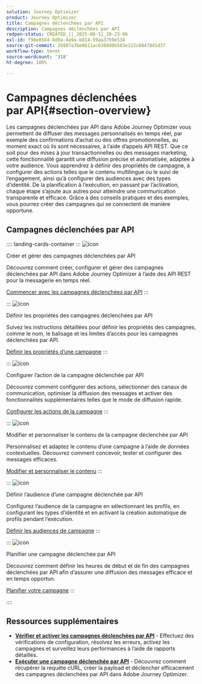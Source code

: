 ```yaml
---
solution: Journey Optimizer
product: Journey Optimizer
title: Campagnes déclenchées par API
description: Campagnes déclenchées par API
redpen-status: CREATED_||_2025-08-11_20-23-06
exl-id: f98e85b4-8d8a-4a9a-b814-59aa3759e534
source-git-commit: 2b907a3be8b11ac6308d0b563e122c88478d1d37
workflow-type: tm+mt
source-wordcount: '318'
ht-degree: 100%

---
```


# Campagnes déclenchées par API{#section-overview}

Les campagnes déclenchées par API dans Adobe Journey Optimizer vous permettent de diffuser des messages personnalisés en temps réel, par exemple des confirmations d’achat ou des offres promotionnelles, au moment exact où ils sont nécessaires, à l’aide d’appels API REST. Que ce soit pour des mises à jour transactionnelles ou des messages marketing, cette fonctionnalité garantit une diffusion précise et automatisée, adaptée à votre audience. Vous apprendrez à définir des propriétés de campagne, à configurer des actions telles que le contenu multilingue ou le suivi de l’engagement, ainsi qu’à configurer des audiences avec des types d’identité. De la planification à l’exécution, en passant par l’activation, chaque étape s’ajoute aux autres pour atteindre une communication transparente et efficace. Grâce à des conseils pratiques et des exemples, vous pourrez créer des campagnes qui se connectent de manière opportune.

## Campagnes déclenchées par API

:::: landing-cards-container
:::
![icon](https://cdn.experienceleague.adobe.com/icons/circle-play.svg?lang=fr)

Créer et gérer des campagnes déclenchées par API

Découvrez comment créer, configurer et gérer des campagnes déclenchées par API dans Adobe Journey Optimizer à l’aide des API REST pour la messagerie en temps réel.

[Commencer avec les campagnes déclenchées par API](../using/campaigns/api-triggered-campaigns.md)
:::

:::
![icon](https://cdn.experienceleague.adobe.com/icons/list-check.svg?lang=fr)

Définir les propriétés des campagnes déclenchées par API

Suivez les instructions détaillées pour définir les propriétés des campagnes, comme le nom, le balisage et les limites d’accès pour les campagnes déclenchées par API.

[Définir les propriétés d’une campagne](../using/campaigns/api-triggered-campaign-properties.md)
:::

:::
![icon](https://cdn.experienceleague.adobe.com/icons/gear.svg?lang=fr)

Configurer l’action de la campagne déclenchée par API

Découvrez comment configurer des actions, sélectionner des canaux de communication, optimiser la diffusion des messages et activer des fonctionnalités supplémentaires telles que le mode de diffusion rapide.

[Configurer les actions de la campagne](../using/campaigns/api-triggered-campaign-action.md)
:::

:::
![icon](https://cdn.experienceleague.adobe.com/icons/bullseye.svg?lang=fr)

Modifier et personnaliser le contenu de la campagne déclenchée par API

Personnalisez et adaptez le contenu d’une campagne à l’aide de données contextuelles. Découvrez comment concevoir, tester et configurer des messages efficaces.

[Modifier et personnaliser le contenu](../using/campaigns/api-triggered-campaign-content.md)
:::

:::
![icon](https://cdn.experienceleague.adobe.com/icons/users.svg?lang=fr)

Définir l’audience d’une campagne déclenchée par API

Configurez l’audience de la campagne en sélectionnant les profils, en configurant les types d’identité et en activant la création automatique de profils pendant l’exécution.

[Définir les audiences de campagne](../using/campaigns/api-triggered-campaign-audience.md)
:::

:::
![icon](https://cdn.experienceleague.adobe.com/icons/clock.svg?lang=fr)

Planifier une campagne déclenchée par API

Découvrez comment définir les heures de début et de fin des campagnes déclenchées par API afin d’assurer une diffusion des messages efficace et en temps opportun.

[Planifier votre campagne](../using/campaigns/api-triggered-campaign-schedule.md)
:::

::::


## Ressources supplémentaires

- **[Vérifier et activer les campagnes déclenchées par API](../using/campaigns/review-activate-api-triggered-campaign.md)** - Effectuez des vérifications de configuration, résolvez les erreurs, activez les campagnes et surveillez leurs performances à l’aide de rapports détaillés.
- **[Exécuter une campagne déclenchée par API](../using/campaigns/trigger-campaigns.md)** - Découvrez comment récupérer la requête cURL, créer la payload et déclencher efficacement des campagnes déclenchées par API dans Adobe Journey Optimizer.
